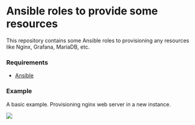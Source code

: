 # Ansible roles to provide some resources #

This repository contains some Ansible roles to provisioning any resources like Nginx, Grafana, MariaDB, etc.

### Requirements ###

* [Ansible](https://docs.ansible.com/ansible/latest/installation_guide/intro_installation.html)

### Example ###

A basic example. Provisioning nginx web server in a new instance.

![](https://i.imgur.com/4qKcUI5.gif)
